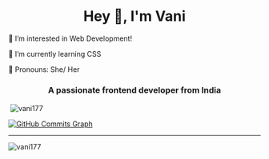 
<h1 align="center"> Hey 👋, I'm Vani</h1>

👀 I’m interested in Web Development!

🌱 I’m currently learning CSS

🤍 Pronouns: She/ Her
  


<a href="https://github.com/Vani177=AyushSarode&bg_color=000000&color=ffffff&line=0891b2&point=ffffff&area_color=000000&area=true&hide_border=true&custom_title=GitHub%20Commits%20Graph" alt="GitHub Commits Graph"> </a>



<h3 align="center">A passionate frontend developer from India</h3>



<p align="left"> <a href="https://github.com/ryo-ma/github-profile-trophy%22%3E<img src="https://github-profile-trophy.vercel.app/?username=vani177" alt="vani177" /></a> </p>


<p align="left">
</p>

<p>&nbsp;<img align="center" src="https://github-readme-stats.vercel.app/api?username=vani177&show_icons=true&locale=en" alt="vani177" /></p>
  
 <a href="http://github.com/Vani177"><img src="https://activity-graph.herokuapp.com/graph?username=AyushSarode&bg_color=000000&color=ffffff&line=0891b2&point=ffffff&area_color=000000&area=true&hide_border=true&custom_title=GitHub%20Commits%20Graph" alt="GitHub Commits Graph" /></a>

  <hr>
  <p align="left"> <img src="https://komarev.com/ghpvc/?username=vani177&label=Profile%20views&color=0e75b6&style=flat" alt="vani177" /> </p>
  
 
  <!---
Vani177/Vani177 is a ✨ special ✨ repository because its `README.md` (this file) appears on your GitHub profile.
You can click the Preview link to take a look at your changes.
--->
